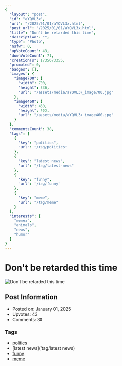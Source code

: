 ```yaml
---
{
  "layout": "post",
  "id": "aYQVL3x",
  "url": "/2025/01/01/aYQVL3x.html",
  "post_url": "/2025/01/01/aYQVL3x.html",
  "title": "Don't be retarded this time",
  "description": "",
  "type": "Photo",
  "nsfw": 0,
  "upVoteCount": 43,
  "downVoteCount": 71,
  "creationTs": 1735673355,
  "promoted": 0,
  "badges": [],
  "images": {
    "image700": {
      "width": 700,
      "height": 736,
      "url": "/assets/media/aYQVL3x_image700.jpg"
    },
    "image460": {
      "width": 460,
      "height": 483,
      "url": "/assets/media/aYQVL3x_image460.jpg"
    }
  },
  "commentsCount": 38,
  "tags": [
    {
      "key": "politics",
      "url": "/tag/politics"
    },
    {
      "key": "latest news",
      "url": "/tag/latest-news"
    },
    {
      "key": "funny",
      "url": "/tag/funny"
    },
    {
      "key": "meme",
      "url": "/tag/meme"
    }
  ],
  "interests": [
    "memes",
    "animals",
    "news",
    "humor"
  ]
}
---
```


# Don't be retarded this time

![Don't be retarded this time](/assets/media/aYQVL3x_image700.jpg)

## Post Information

- Posted on: January 01, 2025
- Upvotes: 43
- Comments: 38

### Tags

- [politics](/tag/politics)
- [latest news](/tag/latest news)
- [funny](/tag/funny)
- [meme](/tag/meme)
